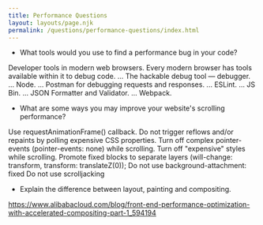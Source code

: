 ```yaml
---
title: Performance Questions
layout: layouts/page.njk
permalink: /questions/performance-questions/index.html
---
```


* What tools would you use to find a performance bug in your code?

Developer tools in modern web browsers. Every modern browser has tools available within it to debug code. ...
The hackable debug tool — debugger. ...
Node. ...
Postman for debugging requests and responses. ...
ESLint. ...
JS Bin. ...
JSON Formatter and Validator. ...
Webpack.


* What are some ways you may improve your website's scrolling performance?

Use requestAnimationFrame() callback.
Do not trigger reflows and/or repaints by polling expensive CSS properties.
Turn off complex pointer-events (pointer-events: none) while scrolling.
Turn off "expensive" styles while scrolling.
Promote fixed blocks to separate layers (will-change: transform, transform: translateZ(0));
Do not use background-attachment: fixed
Do not use scrolljacking


* Explain the difference between layout, painting and compositing.

https://www.alibabacloud.com/blog/front-end-performance-optimization-with-accelerated-compositing-part-1_594194
